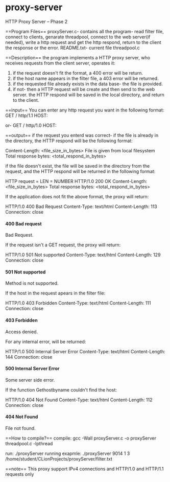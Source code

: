 # proxy-server

HTTP Proxy Server – Phase 2

==Program Files==
proxyServer.c- contains all the program- read filter file, connect to clients, genarate threadpool, connect to the web server(if needed), write a http request and get the http respond, return to the client the response or the error.
README.txt- current file
threadpool.c

==Description==
the program implements a HTTP proxy server, who receives requests from the client server, operates it:
1. if the request doesn't fit the format, a 400 error will be return.
2. if the host name appears in the filter file, a 403 error will be returned.
3. if the requested file already exists in the data base- the file is provided.
4. if not- then a HTTP request will be create and then send to the web server. the HTTP respond will be saved in the local directory, and return to the client.

==input==
You can enter any http request you want in the following format:
GET /<path> http/1.1
HOST: <host name>
<other data>

or- 
GET /<path> http/1.0
HOST: <host name>
<other data>

==output==
if the request you enterd was correct- 
if the file is already in the directory, the HTTP respond will be the following format:

 Content-Length: <file_size_in_bytes>
<file content>
File is given from local filesystem
Total response bytes: <total_respond_in_bytes>

if the file doesn't exist, the file will be saved in the directory from the request, and the HTTP respond will be returned in the following format:

HTTP request = 
<http request>
LEN = NUMBER 
HTTP/1.0 200 OK 
Content-Length: <file_size_in_bytes> 
<file content>
Total response bytes: <total_respond_in_bytes>

If the application does not fit the above format, the proxy will return:

HTTP/1.0 400 Bad Request
Content-Type: text/html
Content-Length: 113
Connection: close

<HTML><HEAD><TITLE>400 Bad Request</TITLE></HEAD>
<BODY><H4>400 Bad request</H4>
Bad Request.
</BODY></HTML>

If the request isn't a GET request, the proxy will return:

HTTP/1.0 501 Not supported
Content-Type: text/html
Content-Length: 129
Connection: close

<HTML><HEAD><TITLE>501 Not supported</TITLE></HEAD>
<BODY><H4>501 Not supported</H4>
Method is not supported.
</BODY></HTML>

If the host in the request apears in the filter file:

HTTP/1.0 403 Forbidden
Content-Type: text/html
Content-Length: 111
Connection: close

<HTML><HEAD><TITLE>403 Forbidden</TITLE></HEAD>
<BODY><H4>403 Forbidden</H4>
Access denied.
</BODY></HTML>

For any internal error, will be returned:

HTTP/1.0 500 Internal Server Error
Content-Type: text/html
Content-Length: 144
Connection: close

<HTML><HEAD><TITLE>500 Internal Server Error</TITLE></HEAD>
<BODY><H4>500 Internal Server Error</H4>
Some server side error.
</BODY></HTML>

If the function Gethostbyname couldn't find the host:

HTTP/1.0 404 Not Found
Content-Type: text/html
Content-Length: 112
Connection: close

<HTML><HEAD><TITLE>404 Not Found</TITLE></HEAD>
<BODY><H4>404 Not Found</H4>
File not found.
</BODY></HTML>
 

==How to compile?==
compile: gcc -Wall proxyServer.c -o proxyServer threadpool.c -lpthread

run: ./proxyServer <port> <pool-size> <max-number-of-request> <filter>
running exapmle: ./proxyServer 9014 1 3 /home/student/CLionProjects/proxyServer/filter.txt

==note==
This proxy support IPv4 connections and HTTP/1.0 and HTTP/1.1 requests only

  
